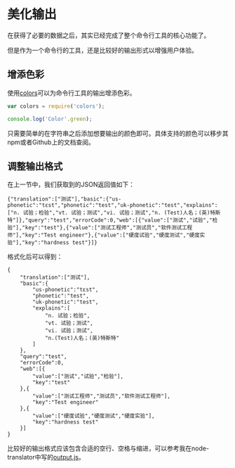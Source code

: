 # 美化输出

在获得了必要的数据之后，其实已经完成了整个命令行工具的核心功能了。

但是作为一个命令行的工具，还是比较好的输出形式以增强用户体验。

## 增添色彩

使用[colors](https://www.npmjs.com/package/colors)可以为命令行工具的输出增添色彩。

```js
var colors = require('colors');

console.log('Color'.green);
```

只需要简单的在字符串之后添加想要输出的颜色即可。具体支持的颜色可以移步其npm或者Github上的文档查阅。

## 调整输出格式

在上一节中，我们获取到的JSON返回值如下：

    {"translation":["测试"],"basic":{"us-phonetic":"tɛst","phonetic":"test","uk-phonetic":"test","explains":["n. 试验；检验","vt. 试验；测试","vi. 试验；测试","n. (Test)人名；(英)特斯特"]},"query":"test","errorCode":0,"web":[{"value":["测试","试验","检验"],"key":"test"},{"value":["测试工程师","测试员","软件测试工程师"],"key":"Test engineer"},{"value":["硬度试验","硬度测试","硬度实验"],"key":"hardness test"}]}


格式化后可以得到：


    {
        "translation":["测试"],
        "basic":{
            "us-phonetic":"tɛst",
            "phonetic":"test",
            "uk-phonetic":"test",
            "explains":[
                "n. 试验；检验",
                "vt. 试验；测试",
                "vi. 试验；测试",
                "n.(Test)人名；(英)特斯特"
            ]
        },
        "query":"test",
        "errorCode":0,
        "web":[{
            "value":["测试","试验","检验"],
            "key":"test"
        },{
            "value":["测试工程师","测试员","软件测试工程师"],
            "key":"Test engineer"
        },{
            "value":["硬度试验","硬度测试","硬度实验"],
            "key":"hardness test"
        }]
    }

比较好的输出格式应该包含合适的空行、空格与缩进，可以参考我在node-translator中写的[output.js](https://github.com/SFantasy/node-translator/blob/master/lib/output.js)。
